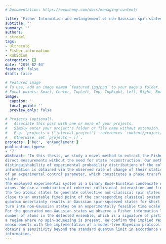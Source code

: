 ```yaml
---
# Documentation: https://wowchemy.com/docs/managing-content/

title: 'Fisher Information and entanglement of non-Gaussian spin states'
subtitle: ''
summary: ''
authors:
- strobel
tags:
- Ultracold
- Fisher information
- Rubidium
categories: []
date: '2016-02-04'
featured: false
draft: false

# Featured image
# To use, add an image named `featured.jpg/png` to your page's folder.
# Focal points: Smart, Center, TopLeft, Top, TopRight, Left, Right, BottomLeft, Bottom, BottomRight.
image:
  caption: ''
  focal_point: ''
  preview_only: false

# Projects (optional).
#   Associate this post with one or more of your projects.
#   Simply enter your project's folder or file name without extension.
#   E.g. `projects = ["internal-project"]` references `content/project/deep-learning/index.md`.
#   Otherwise, set `projects = []`.
projects: ['bec', 'entanglement']
publication_types:
- '7'
abstract: 'In this thesis, we study a novel method to extract the Fisher information of quantum states from
direct measurements without the need for state reconstruction. Our method characterizes the
distinguishability of experimental probability distributions of the collective spin. The Fisher
information is obtained via the observed rate of change of their statistical distance as a function
of an experimental control parameter, which constitutes a phase transformation of the quantum
state.
The employed experimental system is a binary Bose-Einstein condensate of several hundred
atoms. We use a combination of coherent collisional interaction and linear Rabi coupling of
the two atomic states to generate collective non-classical spin states via quantum dynamics
close to an unstable fixed point of the corresponding classical system. The fast redistribution of
quantum uncertainty results in Gaussian spin-squeezed states for short evolution times which
turn into non-Gaussian states on an experimentally feasible time scale.
For the generated non-Gaussian states we observe a Fisher information larger than the
number of atoms in the detected ensemble, which is a signature of particle entanglement, in
a regime where no spin-squeezing is present. We confirm the implied resource for quantum enhanced
measurements with the implementation of a model-free Bayesian protocol which
obtains a sensitivity beyond the standard quantum limit in accordance with the extracted Fisher
information.'
---
```

